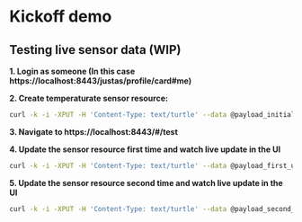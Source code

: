 # Kickoff demo

## Testing live sensor data (WIP)

**1. Login as someone  (In this case https://localhost:8443/justas/profile/card#me)**

**2. Create temperaturate sensor resource:**

```bash
curl -k -i -XPUT -H 'Content-Type: text/turtle' --data @payload_initial.ttl https://localhost:8443/justas/little-sister/sensor
```

**3. Navigate to https://localhost:8443/#/test**

**4. Update the sensor resource first time and watch live update in the UI**

```bash
curl -k -i -XPUT -H 'Content-Type: text/turtle' --data @payload_first_update.ttl https://localhost:8443/justas/little-sister/sensor
```

**5. Update the sensor resource second time and watch live update in the UI**

```bash
curl -k -i -XPUT -H 'Content-Type: text/turtle' --data @payload_second_update.ttl https://localhost:8443/justas/little-sister/sensor
```

